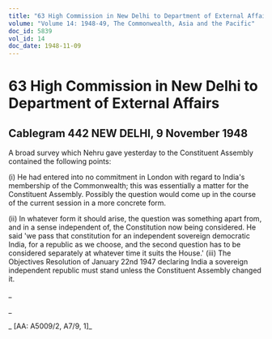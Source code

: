 ```yaml
---
title: "63 High Commission in New Delhi to Department of External Affairs"
volume: "Volume 14: 1948-49, The Commonwealth, Asia and the Pacific"
doc_id: 5839
vol_id: 14
doc_date: 1948-11-09
---
```


# 63 High Commission in New Delhi to Department of External Affairs

## Cablegram 442 NEW DELHI, 9 November 1948

A broad survey which Nehru gave yesterday to the Constituent Assembly contained the following points:

(i) He had entered into no commitment in London with regard to India's membership of the Commonwealth; this was essentially a matter for the Constituent Assembly. Possibly the question would come up in the course of the current session in a more concrete form.

(ii) In whatever form it should arise, the question was something apart from, and in a sense independent of, the Constitution now being considered. He said 'we pass that constitution for an independent sovereign democratic India, for a republic as we choose, and the second question has to be considered separately at whatever time it suits the House.' (iii) The Objectives Resolution of January 22nd 1947 declaring India a sovereign independent republic must stand unless the Constituent Assembly changed it.

_

_

_ [AA: A5009/2, A7/9, 1]_
